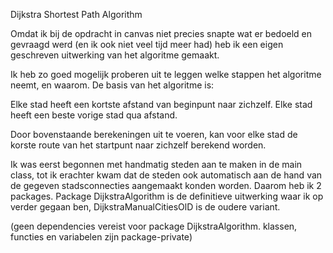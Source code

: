 Dijkstra Shortest Path Algorithm


Omdat ik bij de opdracht in canvas niet precies snapte wat er bedoeld en gevraagd werd
(en ik ook niet veel tijd meer had) heb ik een eigen geschreven uitwerking van het algoritme gemaakt.

Ik heb zo goed mogelijk proberen uit te leggen welke stappen het algoritme neemt, en waarom. De basis van het algoritme is:

Elke stad heeft een kortste afstand van beginpunt naar zichzelf.
Elke stad heeft een beste vorige stad qua afstand.

Door bovenstaande berekeningen uit te voeren, kan voor elke stad de korste route van het startpunt naar zichzelf 
berekend worden.


Ik was eerst begonnen met handmatig steden aan te maken in de main class, tot ik erachter kwam dat de steden ook 
automatisch aan de hand van de gegeven stadsconnecties aangemaakt konden worden. Daarom heb ik 2 packages. 
Package DijkstraAlgorithm is de definitieve uitwerking waar ik op verder gegaan ben, DijkstraManualCitiesOlD is de 
oudere variant.

(geen dependencies vereist voor package DijkstraAlgorithm. klassen, functies en variabelen zijn package-private)